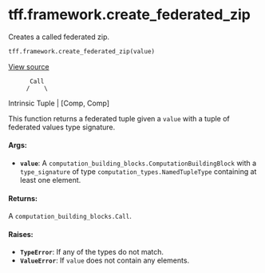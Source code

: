 <div itemscope itemtype="http://developers.google.com/ReferenceObject">
<meta itemprop="name" content="tff.framework.create_federated_zip" />
<meta itemprop="path" content="Stable" />
</div>

# tff.framework.create_federated_zip

Creates a called federated zip.

```python
tff.framework.create_federated_zip(value)
```

<a target="_blank" href=http://github.com/tensorflow/federated/tree/master/tensorflow_federated/python/core/impl/computation_constructing_utils.py>View
source</a>

<!-- Placeholder for "Used in" -->

          Call
         /    \

Intrinsic Tuple | [Comp, Comp]

This function returns a federated tuple given a `value` with a tuple of
federated values type signature.

#### Args:

*   <b>`value`</b>: A `computation_building_blocks.ComputationBuildingBlock`
    with a `type_signature` of type `computation_types.NamedTupleType`
    containing at least one element.

#### Returns:

A `computation_building_blocks.Call`.

#### Raises:

*   <b>`TypeError`</b>: If any of the types do not match.
*   <b>`ValueError`</b>: If `value` does not contain any elements.
